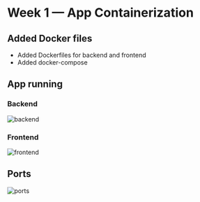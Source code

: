 # Week 1 — App Containerization
## Added Docker files 
- Added Dockerfiles for backend and frontend
- Added docker-compose
## App running

### Backend
![backend](https://user-images.githubusercontent.com/12466501/227092735-f629c074-7b77-4ab9-b41c-cbb4ee02144c.jpg)

### Frontend
![frontend](https://user-images.githubusercontent.com/12466501/227092750-60678361-84bb-4b66-a06f-7a9801c7080c.jpg)

## Ports
![ports](https://user-images.githubusercontent.com/12466501/227092680-2a624da8-bda4-4ed5-946c-6f412f426011.jpg)
